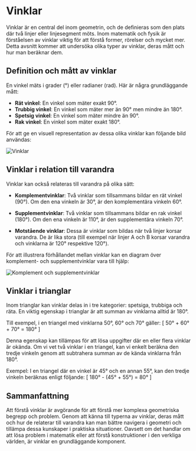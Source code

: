# Vinklar

Vinklar är en central del inom geometrin, och de definieras som den plats där två linjer eller linjesegment möts. Inom matematik och fysik är förståelsen av vinklar viktig för att förstå former, rörelser och mycket mer. Detta avsnitt kommer att undersöka olika typer av vinklar, deras mått och hur man beräknar dem.

## Definition och mått av vinklar

En vinkel mäts i grader (°) eller radianer (rad). Här är några grundläggande mått:

- **Rät vinkel**: En vinkel som mäter exakt 90°.
- **Trubbig vinkel**: En vinkel som mäter mer än 90° men mindre än 180°.
- **Spetsig vinkel**: En vinkel som mäter mindre än 90°.
- **Rak vinkel**: En vinkel som mäter exakt 180°.

För att ge en visuell representation av dessa olika vinklar kan följande bild användas:

![Vinklar](https://example.com/vinklar_typ_illustration.png)

## Vinklar i relation till varandra

Vinklar kan också relateras till varandra på olika sätt:

- **Komplementvinklar**: Två vinklar som tillsammans bildar en rät vinkel (90°). Om den ena vinkeln är 30°, är den komplementära vinkeln 60°.
  
- **Supplementvinklar**: Två vinklar som tillsammans bildar en rak vinkel (180°). Om den ena vinkeln är 110°, är den supplementära vinkeln 70°.

- **Motstående vinklar**: Dessa är vinklar som bildas när två linjer korsar varandra. De är lika stora (till exempel när linjer A och B korsar varandra och vinklarna är 120° respektive 120°).

För att illustrera förhållandet mellan vinklar kan en diagram över komplement- och supplementvinklar vara till hjälp:

![Komplement och supplementvinklar](https://example.com/komplement_supplement_vinklar_illustration.png)

## Vinklar i trianglar

Inom trianglar kan vinklar delas in i tre kategorier: spetsiga, trubbiga och räta. En viktig egenskap i trianglar är att summan av vinklarna alltid är 180°.

Till exempel, i en triangel med vinklarna 50°, 60° och 70° gäller:
\[ 
50° + 60° + 70° = 180° 
\]

Denna egenskap kan tillämpas för att lösa uppgifter där en eller flera vinklar är okända. Om vi vet två vinklar i en triangel, kan vi enkelt beräkna den tredje vinkeln genom att subtrahera summan av de kända vinklarna från 180°.

Exempel: I en triangel där en vinkel är 45° och en annan 55°, kan den tredje vinkeln beräknas enligt följande:
\[ 
180° - (45° + 55°) = 80° 
\]

## Sammanfattning

Att förstå vinklar är avgörande för att förstå mer komplexa geometriska begrepp och problem. Genom att känna till typerna av vinklar, deras mått och hur de relaterar till varandra kan man bättre navigera i geometri och tillämpa dessa kunskaper i praktiska situationer. Oavsett om det handlar om att lösa problem i matematik eller att förstå konstruktioner i den verkliga världen, är vinklar en grundläggande komponent.